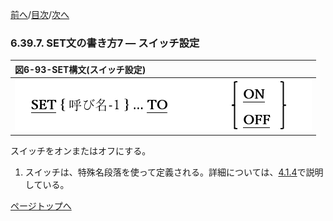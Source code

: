 <!--navi start1-->
[前へ](6-39-6.md)/[目次](https://opensourcecobol.github.io/markdown/TOC.html)/[次へ](6-40-1.md)
<!--navi end1-->
### 6.39.7. SET文の書き方7 ― スイッチ設定

|図6-93-SET構文(スイッチ設定)|
|:--|
|![alt text](Image/6-93.png)|

スイッチをオンまたはオフにする。

1. スイッチは、特殊名段落を使って定義される。詳細については、[4.1.4](4-1-4.md)で説明している。

<!--navi start2-->

[ページトップへ](6-39-7.md)
<!--navi end2-->
